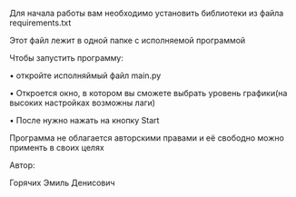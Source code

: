 Для начала работы вам необходимо установить библиотеки из файла requirements.txt

Этот файл лежит в одной папке с исполняемой программой

Чтобы запустить программу:

• откройте исполняймый файл main.py

• Откроется окно, в котором вы сможете выбрать уровень графики(на высоких настройках возможны лаги)

• После нужно нажать на кнопку Start

Программа не облагается авторскими правами и её свободно можно применть в своих целях

Автор:

Горячих Эмиль Денисович
